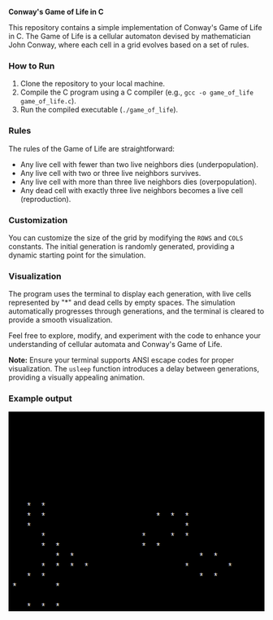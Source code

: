 **Conway's Game of Life in C**

This repository contains a simple implementation of Conway's Game of Life in C. The Game of Life is a cellular automaton devised by mathematician John Conway, where each cell in a grid evolves based on a set of rules.

### How to Run
1. Clone the repository to your local machine.
2. Compile the C program using a C compiler (e.g., `gcc -o game_of_life game_of_life.c`).
3. Run the compiled executable (`./game_of_life`).

### Rules
The rules of the Game of Life are straightforward:
- Any live cell with fewer than two live neighbors dies (underpopulation).
- Any live cell with two or three live neighbors survives.
- Any live cell with more than three live neighbors dies (overpopulation).
- Any dead cell with exactly three live neighbors becomes a live cell (reproduction).

### Customization
You can customize the size of the grid by modifying the `ROWS` and `COLS` constants. The initial generation is randomly generated, providing a dynamic starting point for the simulation.

### Visualization
The program uses the terminal to display each generation, with live cells represented by "*" and dead cells by empty spaces. The simulation automatically progresses through generations, and the terminal is cleared to provide a smooth visualization.

Feel free to explore, modify, and experiment with the code to enhance your understanding of cellular automata and Conway's Game of Life.

**Note:** Ensure your terminal supports ANSI escape codes for proper visualization. The `usleep` function introduces a delay between generations, providing a visually appealing animation.

### Example output
![example-1](3.png)
